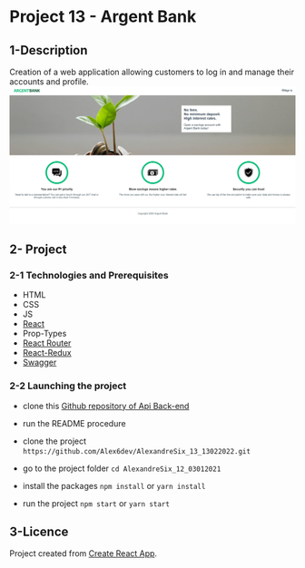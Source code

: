 

# Project 13 - Argent Bank

## 1-Description
Creation of a web application allowing customers to log in and manage their accounts and profile.
<img src='https://github.com/Alex6dev/AlexandreSix_13_13022022/blob/main/src/assets/CaptureDecran.png' alt="screenshot"/>

## 2- Project

### 2-1 Technologies and Prerequisites
- HTML
- CSS
- JS
- [React](https://fr.reactjs.org/)
- Prop-Types
- [React Router](https://reactrouter.com/)
- [React-Redux](https://redux.js.org/)
- [Swagger](https://editor.swagger.io/)

### 2-2 Launching the project

- clone this [Github repository of Api Back-end](https://github.com/OpenClassrooms-Student-Center/Project-10-Bank-API)

- run the README procedure

- clone the project 
`https://github.com/Alex6dev/AlexandreSix_13_13022022.git` 

- go to the project folder 
`cd AlexandreSix_12_03012021`

- install the packages
`npm install` or `yarn install`

- run the project 
`npm start` or `yarn start` 

## 3-Licence
Project created from [Create React App](https://github.com/facebook/create-react-app).